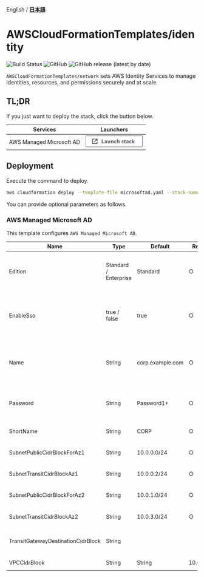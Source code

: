 English / [**日本語**](README_JP.md)

# AWSCloudFormationTemplates/identity
![Build Status](https://codebuild.ap-northeast-1.amazonaws.com/badges?uuid=eyJlbmNyeXB0ZWREYXRhIjoiT1o3djE0RFpweWErRDl6SkpwTGsySVJKbWk0ajhreUlEaXAvTHh3ZzdaS2wzNVR5V1hpZkZRRVRtcFIvNncydWdad2w4TG9MRVMzVGFvMlZKY2RNYUowPSIsIml2UGFyYW1ldGVyU3BlYyI6Ik0vOGVWdGFEWTlyYVdDZUwiLCJtYXRlcmlhbFNldFNlcmlhbCI6MX0%3D&branch=master)
![GitHub](https://img.shields.io/github/license/eijikominami/aws-cloudformation-templates)
![GitHub release (latest by date)](https://img.shields.io/github/v/release/eijikominami/aws-cloudformation-templates)
 
``AWSCloudFormationTemplates/network`` sets AWS Identity Services to manage identities, resources, and permissions securely and at scale.

## TL;DR

If you just want to deploy the stack, click the button below.

| Services | Launchers |
| --- | --- |
| AWS Managed Microsoft AD | [![cloudformation-launch-stack](../images/cloudformation-launch-stack.png)](https://console.aws.amazon.com/cloudformation/home?region=ap-northeast-1#/stacks/create/review?stackName=MicrosoftAD&templateURL=https://eijikominami.s3-ap-northeast-1.amazonaws.com/aws-cloudformation-templates/identity/microsoftad.yaml) |

## Deployment

Execute the command to deploy.

```bash
aws cloudformation deploy --template-file microsoftad.yaml --stack-name MicrosoftAD
```

You can provide optional parameters as follows.

### AWS Managed Microsoft AD

This template configures ``AWS Managed Microsoft AD``.

| Name | Type | Default | Required | Details | 
| --- | --- | --- | --- | --- |
| Edition | Standard / Enterprise | Standard | ○ | The edition of AWS Directory Service for Microsoft Active Directory |
| EnableSso | true / false | true | ○ | Whether to enable single sign-on for a Microsoft Active Directory in AWS |
| Name | String | corp.example.com | ○ | The fully qualified domain name for the AWS Managed Microsoft AD directory |
| Password | String | Password1+ | ○ | The password for the default administrative user named Admin |
| ShortName | String | CORP | ○ | The NetBIOS name for your domain |
| SubnetPublicCidrBlockForAz1 | String | 10.0.0.0/24 | ○ | The public subnet CIDR block at AZ1 |
| SubnetTransitCidrBlockAz1 | String | 10.0.0.2/24 | ○ | The transit subnet CIDR block at AZ1 |
| SubnetPublicCidrBlockForAz2 | String | 10.0.1.0/24 | ○ | The public subnet CIDR block at AZ2 |
| SubnetTransitCidrBlockAz2 | String | 10.0.3.0/24 | ○ | The transit subnet CIDR block at AZ2 |
| TransitGatewayDestinationCidrBlock | String | | | The IPv4 CIDR block forward to TransitGateway |
| VPCCidrBlock | String | String | 10.0.0.0/21 | The VPC CIDR block |